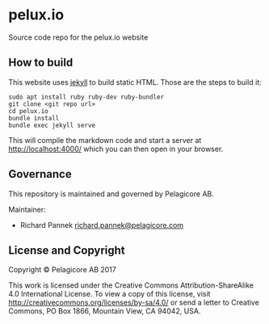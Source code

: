 # pelux.io

Source code repo for the pelux.io website

## How to build

This website uses [jekyll](https://jekyllrb.com/) to build static HTML. Those are the steps to build it:

    sudo apt install ruby ruby-dev ruby-bundler
    git clone <git repo url>
    cd pelux.io
    bundle install
    bundle exec jekyll serve
    
This will compile the markdown code and start a server at [http://localhost:4000/](http://localhost:4000/) which you can then open in your browser.

## Governance

This repository is maintained and governed by Pelagicore AB.

Maintainer:

- Richard Pannek <richard.pannek@pelagicore.com>

## License and Copyright

Copyright &copy; Pelagicore AB 2017

This work is licensed under the Creative Commons
Attribution-ShareAlike 4.0 International License. To view a copy of
this license, visit http://creativecommons.org/licenses/by-sa/4.0/ or
send a letter to Creative Commons, PO Box 1866, Mountain View, CA
94042, USA.
